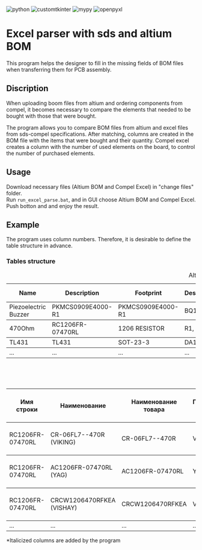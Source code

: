 ![python](https://img.shields.io/badge/python-3.11.3-blue)
![customtkinter](https://img.shields.io/badge/customtkinter-5.2.0-blue)
![mypy](https://img.shields.io/badge/mypy-1.4.1-blue)
![openpyxl](https://img.shields.io/badge/openpyxl-3.1.2-blue)

# Excel parser with sds and altium BOM
This program helps the designer to fill in the missing fields of BOM files when transferring them for PCB assembly.

## Discription
When uploading boom files from altium and ordering components from compel, it becomes necessary to compare the elements that needed to be bought with those that were bought.

The program allows you to compare BOM files from altium and excel files from sds-compel specifications. After matching, columns are created in the BOM file with the items that were bought and their quantity. Compel excel creates a column with the number of used elements on the board, to control the number of purchased elements.

## Usage
Download necessary files (Altium BOM and Compel Excel) in "change files" folder.<br>
Run `run_excel_parse.bat`, and in GUI choose Altium BOM and Compel Excel. Push botton and and enjoy the result.

## Example
The program uses column numbers. Therefore, it is desirable to define the table structure in advance.
### Tables structure
<table>
  <caption>Altium BOM</caption>
  <thead>
    <tr>
      <th scope="col">Name</th>
      <th scope="col">Description</th>
      <th scope="col">Footprint</th>
      <th scope="col">Designator</th>
      <th scope="col">Quantity</th>
      <th scope="col"><i>Название/закуплено</i></th>
      <th scope="col"><i>Количество</i></th>
      <th scope="col"><i>Примечание</i></th>
    </tr>
  </thead>
  <tbody>
    <tr>
      <td>Piezoelectric Buzzer</td>
      <td>PKMCS0909E4000-R1</td>
      <td>PKMCS0909E4000-R1</td>
      <td>BQ1</td>
      <td>1</td>
      <td>PKMCS0909E4000-R1</td>
      <td>25</td>
      <td></td>
    </tr>
  </tbody>
    <tbody>
    <tr>
      <td>470Ohm</td>
      <td>RC1206FR-07470RL</td>
      <td>1206 RESISTOR</td>
      <td>R1, R2, R3</td>
      <td>3</td>
      <td>CR-06FL7--470R</td>
      <td>70</td>
      <td></td>
    </tr>
  </tbody>
    <tbody>
    <tr>
      <td>TL431</td>
      <td>TL431</td>
      <td>SOT-23-3</td>
      <td>DA1</td>
      <td>1</td>
      <td>RS431AYSF3</td>
      <td>25</td>
      <td></td>
    </tr>
  </tbody>
    </tbody>
    <tbody>
    <tr>
      <td>...</td>
      <td>...</td>
      <td>...</td>
      <td>...</td>
      <td>...</td>
      <td>...</td>
      <td>...</td>
      <td>...</td>
    </tr>
  </tbody>
</table>
<br>
<table>
  <caption>SDS Excel</caption>
  <thead>
    <tr>
      <th scope="col">Имя строки</th>
      <th scope="col">Наименование</th>
      <th scope="col">Наименование товара</th>
      <th scope="col">Производитель товара</th>
      <th scope="col">Позиционное обозначение</th>
      <th scope="col">Корпус</th>
      <th scope="col">Примечание</th>
      <th scope="col">Кол-во в изделии</th>
      <th scope="col">Подобрано предложение</th>
      <th scope="col">Приоритетный товар</th>
      <th scope="col">Общее кол-во на партию</th>
      <th scope="col"><i>Используемое количество</i>i></th>
      <th scope="col"><i>Примечание</i></th>
    </tr>
  </thead>
  <tbody>
    <tr>
      <td>RC1206FR-07470RL</td>
      <td>CR-06FL7--470R (VIKING)</td>
      <td>CR-06FL7--470R</td>
      <td>VIKING</td>
      <td>R1, R2, R3</td>
      <td>SMD120632X16MM</td>
      <td>Корпус: 1206 RESISTOR 470</td>
      <td>3</td>
      <td>да</td>
      <td>нет</td>
      <td>70</td>
      <td>60</td>
    </tr>
  </tbody>
    <tbody>
    <tr>
      <td>RC1206FR-07470RL</td>
      <td>AC1206FR-07470RL (YAG)</td>
      <td>AC1206FR-07470RL</td>
      <td>YAG</td>
      <td>R1, R2, R3</td>
      <td>SMD120632X16MM</td>
      <td>Корпус: 1206 RESISTOR 470</td>
      <td>3</td>
      <td>нет</td>
      <td>нет</td>
      <td>70</td>
      <td>60</td>
    </tr>
  </tbody>
    <tbody>
    <tr>
      <td>RC1206FR-07470RL</td>
      <td>CRCW1206470RFKEA (VISHAY)</td>
      <td>CRCW1206470RFKEA</td>
      <td>VISHAY</td>
      <td>R1, R2, R3</td>
      <td>SMD120632X16MM</td>
      <td>Корпус: 1206 RESISTOR 470</td>
      <td>3</td>
      <td>нет</td>
      <td>нет</td>
      <td>70</td>
      <td>60</td>
    </tr>
  </tbody>
    </tbody>
    <tbody>
    <tr>
      <td>...</td>
      <td>...</td>
      <td>...</td>
      <td>...</td>
      <td>...</td>
      <td>...</td>
      <td>...</td>
      <td>...</td>
      <td>...</td>
      <td>...</td>
      <td>...</td>
      <td>...</td>
    </tr>
  </tbody>
</table>
*Italicized columns are added by the program
